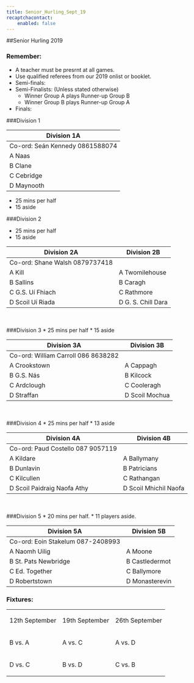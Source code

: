 ```yaml
---
title: Senior_Hurling_Sept_19
recaptchacontact:
    enabled: false
---
```


##Senior Hurling 2019
### Remember:
* A teacher must be presrnt at all games.
* Use qualified referees from our 2019 onlist or booklet.
* Semi-finals:
* Semi-Finalists: (Unless stated otherwise)
	* Winner Group A plays Runner-up Group B
	* Winner Group B plays Runner-up Group A
* Finals:  

###Division 1

| Division 1A | 
|-------------|
|Co-ord: Seán Kennedy 0861588074|
|A Naas |
|B Clane |
|C Cebridge |
|D Maynooth |
* 25 mins per half 
* 15 aside

###Division 2
* 25 mins per half 
* 15 aside

| Division 2A  | Division 2B |
|--------------|-------------|
|Co-ord: Shane Walsh 0879737418 |
|A Kill |A Twomilehouse |
|B Sallins | B Caragh |
|C G.S. Uí Fhiach | C Rathmore |
|D Scoil Uí Riada | D G. S. Chill Dara |

<br>
<br>
###Division 3
* 25 mins per half 
* 15 aside


|Division 3A | Division 3B |
|---------------|----------------|
|Co-ord: William Carroll 086 8638282 |
|A Crookstown | A Cappagh |
|B G.S. Nás | B Kilcock |
|C Ardclough |C Cooleragh |
|D Straffan |D Scoil Mochua |

<br>
<br>
###Division 4
* 25 mins per half 
* 13 aside


|Division 4A| Division 4B|
|---------------|---------------|
|Co-ord: Paud Costello 087 9057119 |
|A Kildare |A Ballymany|
|B Dunlavin |B Patricians|
|C Kilcullen|C Rathangan|
|D Scoil Paidraig Naofa Athy|D Scoil Mhichil Naofa|

<br>
<br>
###Division 5
* 20 mins per half. 
* 11 players aside.

|Division 5A| Division 5B|
|---------------|---------------|
|Co-ord: Eoin Stakelum 087-2408993|
|A Naomh Uilig |A Moone|
|B St. Pats Newbridge | B Castledermot |
|C Ed. Together |C Ballymore |
|D Robertstown |D Monasterevin |

### Fixtures:
<table>
<tbody>
<tr>
<td>
<p>12th September</p>
</td>
<td>
<p>19th September</p>
</td>
<td>
<p>26th September</p>
</td>
</tr>
<tr>
<td>
<p>B vs. A</p>
</td>
<td>
<p>A vs. C</p>
</td>
<td>
<p>A vs. D</p>
</td>
</tr>
<tr>
<td>
<p>D vs. C </p>
</td>
<td>
<p>B vs. D </p>
</td>
<td>
<p>C vs. B</p>
</td>
</tr>
</tbody>
</table>